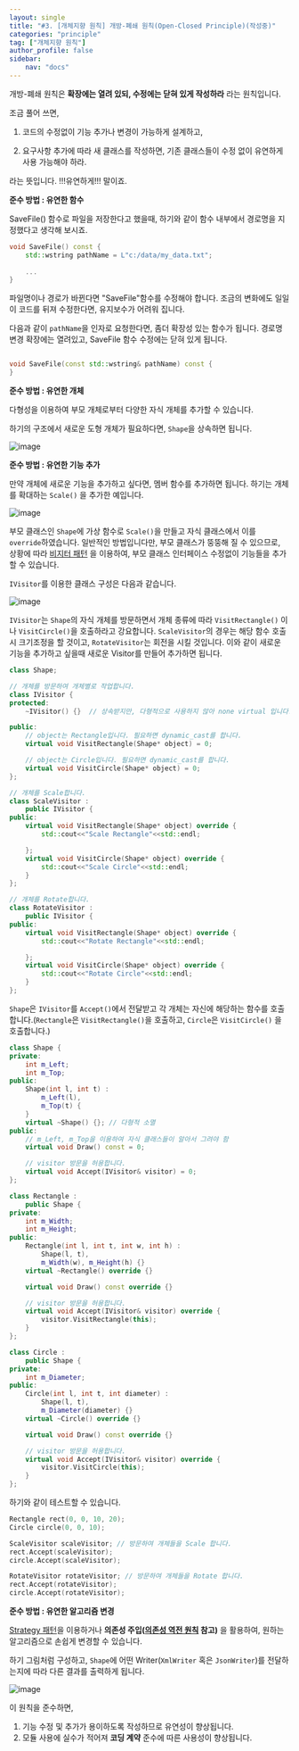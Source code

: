 ```yaml
---
layout: single
title: "#3. [개체지향 원칙] 개방-폐쇄 원칙(Open-Closed Principle)(작성중)"
categories: "principle"
tag: ["개체지향 원칙"]
author_profile: false
sidebar: 
    nav: "docs"
---
```


개방-폐쇄 원칙은 **확장에는 열려 있되, 수정에는 닫혀 있게 작성하라** 라는 원칙입니다. 

조금 풀어 쓰면,

1. 코드의 수정없이 기능 추가나 변경이 가능하게 설계하고,

3. 요구사항 추가에 따라 새 클래스를 작성하면, 기존 클래스들이 수정 없이 유연하게 사용 가능해야 하라.

라는 뜻입니다. !!!유연하게!!! 말이죠.

**준수 방법 : 유연한 함수**

SaveFile() 함수로 파일을 저장한다고 했을때, 하기와 같이 함수 내부에서 경로명을 지정했다고 생각해 보시죠.

```cpp
void SaveFile() const {
    std::wstring pathName = L"c:/data/my_data.txt";
    
    ...
}
```

파일명이나 경로가 바뀐다면 "SaveFile"함수를 수정해야 합니다. 조금의 변화에도 일일이 코드를 뒤져 수정한다면, 유지보수가 어려워 집니다.

다음과 같이 `pathName`을 인자로 요청한다면, 좀더 확장성 있는 함수가 됩니다.
경로명 변경 확장에는 열려있고, SaveFile 함수 수정에는 닫혀 있게 됩니다.

```cpp

void SaveFile(const std::wstring& pathName) const {
}
```

**준수 방법 : 유연한 개체**

다형성을 이용하여 부모 개체로부터 다양한 자식 개체를 추가할 수 있습니다.

하기의 구조에서 새로운 도형 개체가 필요하다면, `Shape`을 상속하면 됩니다.

![image](https://github.com/tango1202/tango1202.github.io/assets/133472501/55d845d9-bcfb-4e92-9683-8a7b108d5cb5)

**준수 방법 : 유연한 기능 추가**

만약 개체에 새로운 기능을 추가하고 싶다면, 멤버 함수를 추가하면 됩니다. 하기는 개체를 확대하는 `Scale()` 을 추가한 예입니다.

![image](https://github.com/tango1202/tango1202.github.io/assets/133472501/ff2a24ff-2c54-4c5e-93fe-172eeb3a6947)

부모 클래스인 `Shape`에 가상 함수로 `Scale()`을 만들고 자식 클래스에서 이를 `override`하였습니다. 일반적인 방법입니다만, 부모 클래스가 뚱뚱해 질 수 있으므로, 상황에 따라 [비지터 패턴](https://tango1202.github.io/pattern/pattern-visitor/) 을 이용하여, 부모 클래스 인터페이스 수정없이 기능들을 추가할 수 있습니다.

`IVisitor`를 이용한 클래스 구성은 다음과 같습니다.

![image](https://github.com/tango1202/tango1202.github.io/assets/133472501/70aa06f2-a9aa-48c4-9943-7feadd2c1782)

`IVisitor`는 `Shape`의 자식 개체를 방문하면서 개체 종류에 따라 `VisitRectangle()` 이나 `VisitCircle()`을 호출하라고 강요합니다. `ScaleVisitor`의 경우는 해당 함수 호출시 크기조정을 할 것이고, `RotateVisitor`는 회전을 시킬 것입니다. 이와 같이 새로운 기능을 추가하고 싶을때 새로운 Visitor를 만들어 추가하면 됩니다.

```cpp
class Shape;

// 개체를 방문하여 개체별로 작업합니다.
class IVisitor {
protected:
    ~IVisitor() {}  // 상속받지만, 다형적으로 사용하지 않아 none virtual 입니다.

public:
    // object는 Rectangle입니다. 필요하면 dynamic_cast를 합니다.
    virtual void VisitRectangle(Shape* object) = 0;

    // object는 Circle입니다. 필요하면 dynamic_cast를 합니다.
    virtual void VisitCircle(Shape* object) = 0;
};

// 개체를 Scale합니다.
class ScaleVisitor : 
    public IVisitor {
public:
    virtual void VisitRectangle(Shape* object) override {
        std::cout<<"Scale Rectangle"<<std::endl; 

    };
    virtual void VisitCircle(Shape* object) override {
        std::cout<<"Scale Circle"<<std::endl; 
    }
};

// 개체를 Rotate합니다.
class RotateVisitor : 
    public IVisitor {
public:
    virtual void VisitRectangle(Shape* object) override {
        std::cout<<"Rotate Rectangle"<<std::endl; 

    };
    virtual void VisitCircle(Shape* object) override {
        std::cout<<"Rotate Circle"<<std::endl; 
    }
};
```

`Shape`은 `IVisitor`를 `Accept()`에서 전달받고 각 개체는 자신에 해당하는 함수를 호출합니다.(`Rectangle`은 `VisitRectangle()`을 호출하고, `Circle`은 `VisitCircle()` 을 호출합니다.)

```cpp
class Shape {
private:
    int m_Left;
    int m_Top;
public:
    Shape(int l, int t) :
        m_Left(l),
        m_Top(t) {
    }
    virtual ~Shape() {}; // 다형적 소멸
public:
    // m_Left, m_Top을 이용하여 자식 클래스들이 알아서 그려야 함
    virtual void Draw() const = 0; 

    // visitor 방문을 허용합니다.
    virtual void Accept(IVisitor& visitor) = 0;
};

class Rectangle : 
    public Shape {
private:
    int m_Width;
    int m_Height;
public:    
    Rectangle(int l, int t, int w, int h) : 
        Shape(l, t), 
        m_Width(w), m_Height(h) {}
    virtual ~Rectangle() override {}   

    virtual void Draw() const override {}

    // visitor 방문을 허용합니다.
    virtual void Accept(IVisitor& visitor) override {
        visitor.VisitRectangle(this);   
    }
};

class Circle : 
    public Shape {
private:
    int m_Diameter;
public:    
    Circle(int l, int t, int diameter) : 
        Shape(l, t), 
        m_Diameter(diameter) {}
    virtual ~Circle() override {}   

    virtual void Draw() const override {}

    // visitor 방문을 허용합니다.
    virtual void Accept(IVisitor& visitor) override {
        visitor.VisitCircle(this);
    }
};    
```

하기와 같이 테스트할 수 있습니다.

```cpp
Rectangle rect(0, 0, 10, 20);
Circle circle(0, 0, 10);

ScaleVisitor scaleVisitor; // 방문하여 개체들을 Scale 합니다.
rect.Accept(scaleVisitor);
circle.Accept(scaleVisitor);

RotateVisitor rotateVisitor; // 방문하여 개체들을 Rotate 합니다.
rect.Accept(rotateVisitor);
circle.Accept(rotateVisitor);
```

**준수 방법 : 유연한 알고리즘 변경**

[Strategy 패턴](https://tango1202.github.io/pattern/pattern-strategy/)을 이용하거나 **의존성 주입([의존성 역전 원칙](https://tango1202.github.io/principle/principle-dependency-inversion/) 참고)** 을 활용하여, 원하는 알고리즘으로 손쉽게 변경할 수 있습니다.

하기 그림처럼 구성하고, `Shape`에 어떤 Writer(`XmlWriter` 혹은 `JsonWriter`)를 전달하는지에 따라 다른 결과를 출력하게 됩니다. 

![image](https://github.com/tango1202/tango1202.github.io/assets/133472501/f84d4bda-f55f-4771-b241-e90eb02d38ae)

이 원칙을 준수하면,

1. 기능 수정 및 추가가 용이하도록 작성하므로 유연성이 향상됩니다.
2. 모듈 사용에 실수가 적어져 **코딩 계약** 준수에 따른 사용성이 향상됩니다.


